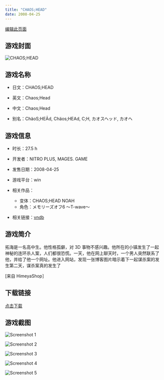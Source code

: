 ```yaml
---
title: "CHAOS;HEAD"
date: 2008-04-25
---
```

[编辑此页面](https://github.com/ACG-3/ADV3-source/blob/main/source/_posts/games/CHAOS%3BHEAD.md)

## 游戏封面

![CHAOS;HEAD](https%3A//pan.timero.xyz/onedrive/img_lib_001/CHAOS%3BHEAD_cover.avif)


## 游戏名称

- 日文：CHAOS;HEAD
- 英文：Chaos;Head
- 中文：Chaos;Head

- 别名：ChäoS;HEĀd, Chäos;HEAd, C;H, カオスヘッド, カオヘ


## 游戏信息

- 时长：27.5 h
- 开发者：NITRO PLUS, MAGES. GAME
- 发售日期：2008-04-25
- 游戏平台：win
- 相关作品：
   - 变体：CHAOS;HEAD NOAH
   - 角色：メモリーズオフ6 ～T-wave～

- 相关链接：[vndb](https://vndb.org/v382)


## 游戏简介

拓海是一名高中生。他性格孤僻，对 3D 事物不感兴趣。他所在的小镇发生了一起神秘的连环杀人案，人们都很恐慌。一天，他在网上聊天时，一个男人突然联系了他，并给了他一个网址。他进入网站，发现一张博客图片暗示着下一起谋杀案的发生第二天，谋杀案真的发生了

[来自 HimeyaShop］


## 下载链接

[点击下载](https://pan.timero.xyz/onedrive/adv_lib_001/CHAOS%3BHEAD)


## 游戏截图


![Screenshot 1](https%3A//pan.timero.xyz/onedrive/img_lib_001/CHAOS%3BHEAD_Screenshot_1.avif)

![Screenshot 2](https%3A//pan.timero.xyz/onedrive/img_lib_001/CHAOS%3BHEAD_Screenshot_2.avif)

![Screenshot 3](https%3A//pan.timero.xyz/onedrive/img_lib_001/CHAOS%3BHEAD_Screenshot_3.avif)

![Screenshot 4](https%3A//pan.timero.xyz/onedrive/img_lib_001/CHAOS%3BHEAD_Screenshot_4.avif)

![Screenshot 5](https%3A//pan.timero.xyz/onedrive/img_lib_001/CHAOS%3BHEAD_Screenshot_5.avif)


